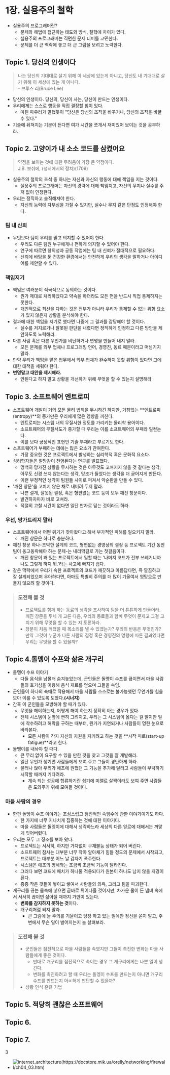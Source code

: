 # 1장. 실용주의 철학
- 실용주의 프로그래머란?
  - 문제와 해법에 접근하는 태도와 방식, 철학에 차이가 있다.
  - 실용주의 프로그래머는 직면한 문제 너머를 고민한다.
  - 문제를 더 큰 맥락에 놓고 더 큰 그림을 보려고 노력한다.
## Topic 1. 당신의 인생이다
> 나는 당신의 기대대로 살기 위해 이 세상에 있는게 아니고, 당신도 내 기대대로 살기 위해 이 세상에 있는 게 아니다.
> <br> - 브루스 리(Bruce Lee)
- 당신의 인생이다. 당신의, 당신이 사는, 당신이 만드는 인생이다.
- 우리에게는 스스로 행동을 직접 결정할 힘이 있다.
  - 마틴 파우러가 말했듯이 "당신은 당신의 조직을 바꾸거나, 당신의 조직을 바꿀 수 있다."
- 기술에 뒤쳐지는 기분이 든다면 여가 시간을 쪼개서 재미있어 보이는 것을 공부하라.
## Topic 2. 고양이가 내 소소 코드를 삼켰어요
> 약점을 보이는 것에 대한 두려움이 가장 큰 약점이다.
> <br> J.B. 보쉬에, <Politics from Holy Writ>(성서에서의 정치)(1709)
- 실용주의 철학의 초석 중 하나는 자신과 자신의 행동에 대해 책임을 지는 것이다.
  - 실용주의 프로그래머는 자신의 경력에 대해 책임지고, 자신의 무지나 실수를 주저 없이 인정한다.
- 우리는 정직하고 솔직해져야 한다.
  - 자신의 능력에 자부심을 가질 수 있지만, 실수나 무지 같은 단점도 인정해야 한다.
### 팀 내 신뢰
- 무엇보다 팀이 우리를 믿고 의지할 수 있어야 한다.
  - 우리도 다른 팀원 누구에게나 편하게 의지할 수 있어야 한다.
  - 연구에 따르면 창의성과 공동 작업에는 팀 내 신뢰가 절대적으로 필요하다.
  - 신뢰에 바탕을 둔 건강한 환경에서는 안전하게 우리의 생각을 말하거나 아이디어를 제안할 수 있다.
### 책임지기
- 책임은 여러분이 적극적으로 동의하는 것이다.
  - 뭔가 제대로 처리하겠다고 약속을 하더라도 모든 면을 반드시 직접 통제하지는 못한다.
  - 개인적으로 최선을 다하는 것은 전부가 아니라 우리가 통제할 수 없는 위험 요소가 있지 않은지 상황을 분석해야 한다.
- 결과에 대한 책임을 지기로 했다면 나중에 그 결과를 감당해야 할 것이다.
  - 실수를 저지르거나 잘못된 판단을 내렸다면 정직하게 인정하고 다른 방안을 제안하도록 노력해라.
- 다른 사람 혹은 다른 무언가를 비난하거나 변명을 만들어 내지 말라.
  - 모든 문제를 외부 업체나 프로그래밍 언어, 경영진, 동료 때문이라고 떠넘기지 말라.
- 만약 우리가 책임을 맡은 업무에서 외부 업체가 완수하지 못할 위험이 있다면 그에 대한 대책을 세워야 한다.
- **변명말고 대안을 제시해라.**
  - 안된다고 하지 말고 상황을 개선하기 위해 무엇을 할 수 있는지 설명해라
## Topic 3. 소프트웨어 엔트로피
- 소프트웨어 개발이 거의 모든 물리 법칙을 무시하긴 하지만, 거침없는 **엔트로피(entropy)**의 증가만은 우리에게 많은 영향을 끼친다.
  - 엔트로피는 시스템 내의 무질서한 정도를 가리키는 물리학 용어이다.
  - 소프트웨어의 무질서도가 증가할 때 우리는 이를 소프트웨어의 부패라 일컫는다.
  - 이를 보다 긍정적인 표현인 기술 부채라고 부르기도 한다.
- 소프트웨어가 부패하는 데에는 많은 요소가 관여한다.
  - 가장 중요한 것은 프로젝트에서 발생하는 심리학적 혹은 문화적 요소다.
- 심리학자들은 절망감이 전염된다는 연구를 발표했다.
  - 명백히 망가진 상황을 무시하는 것은 아무것도 고쳐지지 않을 것 같다는 생각, 아무도 신경 쓰지 않는다는 생각, 망조가 들었다는 생각을 더 굳어지게 만든다.
  - 이런 부정적인 생각이 팀원들 사이로 퍼져서 악순환을 만들 수 있다.
- '깨진 창문'을 고치지 않은 채로 내버려 두지 말라.
  - 나쁜 설계, 잘못된 결정, 혹은 형편없는 코드 등이 모두 깨진 창문이다.
  - 발견하자마자 바로 고쳐라.
  - 적절히 고칠 시간이 없다면 일단 판자로 덮는 것이라도 하라.
### 우선, 망가트리지 말라
- 소프트웨어에서 어떤 위기가 찾아왔다고 해서 부가적인 피해를 일으키지 말라.
  - 깨진 창문은 하나로 충분하다.
- 깨진 창문 하나-조악한 설계의 코드, 형편없는 경영상의 결정 등 프로젝트 기간 동안 팀이 동고동락해야 하는 문제-는 내리막길로 가는 첫걸음이다.
  - 깨진 창문이 꽤 있는 프로젝트에서 일할 때는 '나머지 코드가 전부 쓰레기니까 나도 그렇게 하지 뭐.'라는 사고에 빠지기 쉽다.
- 같은 맥락에서 우리가 속한 프로젝트의 코드가 깨끗하고 아름답다면, 즉 깔끔하고 잘 설계되었으며 우아하다면, 아마도 특별히 주의를 더 많이 기울여서 엉망으로 만들지 않으려 할 것이다.
> ### 도전해 볼 것
> - 프로젝트를 함꼐 하는 동료의 생각을 조사하여 팀을 더 튼튼하게 만들어라. 깨진 창문을 두세 개 고른 다음, 우리의 동료들과 함꼐 무엇이 문제고 그걸 고치기 위해 무엇을 할 수 있는 지 토론하라.
> - 창문이 처음 깨졌을 때 목소리를 낼 수 있겠는가? 우리의 반응은 무엇인가? 만약 그것이 누군가 다른 사람의 결정 혹은 경영진의 명령에 따른 결과였다면 우리는 무엇을 할 수 있을까?
## Topic 4.돌멩이 수프와 삶은 개구리
- 돌멩이 수프 이야기
  - 다들 음식을 남몰래 숨겨놓았는데, 군인들은 돌멩이 수프를 끓이면서 마을 사람들의 호기심을 이용해 음식 재료를 얻으며 그들을 속임.
- 군인들이 하나의 촉매로 작용해서 마을 사람들 스스로는 불가능했던 무언가를 힘을 모아 이룰 수 있도록 도왔다.**(시너지)**
- 간혹 이 군인들을 모방해야 할 때가 있다.
  - 무엇을 해야하는지, 어떻게 해야 하는지 정확히 아는 경우가 있다.
  - 전체 시스템이 눈앞에 뻔히 그려지고, 우리는 그 시스템이 옳다는 걸 알지만 일에 착수하려고 허락을 구하는 때부터, 뭔가가 지연되거나 사람들이 멍한 눈으로 바라본다.
    - 모든 사람이 각자 자신의 자원을 지키려고 하는 것을 **시작 피로(start-up fatigue)**라고 한다.
- 돌멩이를 내놔야 할 때다.
  - 큰 무리 없이 요구할 수 있을 만한 것을 찾고 그것을 잘 개발해라.
  - 일단 무언가 생기면 사람들에게 보여 주고 그들이 경탄하게 하라.
  - 물러나 앉아 우리가 애초에 원했던 그 기능을 추가해 달라고 사람들이 부탁하기 시작할 때까지 기다려라.
    - 계속 되는 성공에 합류하기란 쉽기에 미랠르 살짝이라도 보여 주면 사람들은 도와주기 위해 모여들 것이다.
### 마을 사람의 경우
- 한편 돌멩이 수프 이야기는 조심스럽고 점진적인 속임수에 관한 이야기이기도 하다.
  - 한 가지에 너무 지나치게 집중하는 것에 대한 이야기다.
  - 마을 사람들은 돌멩이에 대해서 생각하느라 세상의 다른 읻르에 대해서는 까맣게 잊어버렸다.
- 우리는 모두 그 징조를 보아 왔다.
  - 프로젝트는 서서히, 하지만 가차없이 구재불능 상태가 되어 버린다.
  - 소프트웨어 참사는 대부분 너무 작아 알아채기 힘들 정도의 문제에서 시작되고, 프로젝트는 대부분 어느 날 갑자기 폭주한다.
  - 시스템은 애초의 명세와는 조금씩 조금씩 기능이 달라진다.
  - 그러다 보면 코드에 패치가 하나둘 적용되다가 원본이 하나도 남지 않을 지경이 된다.
  - 종종 작은 것들이 쌓이고 쌓여서 사람들의 의욕, 그리고 팀을 파괴한다.
- 개구리를 끊는 물속에 넣으면 곧바로 튀어나올 것이지만, 차가운 물이 든 냄비 속에서 서서히 끊이면 삶아질 때까지 가만이 있는다.
  - **변화를 감지하지 못하는 것**이다.
  - 개구리처럼 되지 말라.
    - 큰 그림에 늘 주의를 기울이고 당장 하고 있는 일에만 정신을 쏟지 말고, 주변에서 무슨 일이 벌어지는지 늘 살펴보라.
> ### 도전해 볼 것
> - 군인들은 점진적으로 마을 사람들을 속였지만 그들이 촉진한 변화는 마을 사람들에게 좋은 것이다.
>   - 반대로 개구리를 점진적으로 속이는 경우 그 개구리에게는 나쁜 일이 생긴다.
>   - 변화를 촉진하려고 할 때 우리는 돌멩이 수프를 만드는지 아니면 개구리 수프를 만드는지 어ㄸ허게 판단할 수 있을까?
> - 상황 인식 훈련 기법
## Topic 5. 적당히 괜찮은 소프트웨어 
## Topic 6. 
## Topic 7. 
  3
- ![internet_architecture(https://docstore.mik.ua/orelly/networking/firewall/ch04_03.htm)](../img/internet_architecture.png)